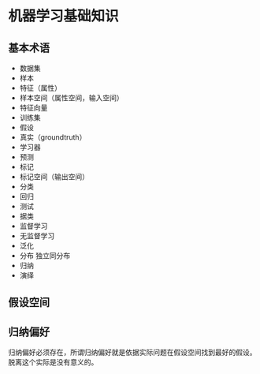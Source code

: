 <!--
 * @Author: your name
 * @Date: 2020-06-12 21:27:30
 * @LastEditTime: 2020-06-12 22:45:22
 * @LastEditors: Please set LastEditors
 * @Description: In User Settings Edit
 * @FilePath: \undefinedc:\Users\conan\Desktop\LongTime\StupidBirdFliesFirst\MachineLearning\MachineLearning.md
--> 
# 机器学习基础知识
## 基本术语
- 数据集
- 样本
- 特征（属性）
- 样本空间（属性空间，输入空间）
- 特征向量
- 训练集
- 假设
- 真实（groundtruth）
- 学习器
- 预测
- 标记
- 标记空间（输出空间）
- 分类
- 回归
- 测试
- 据类
- 监督学习
- 无监督学习
- 泛化
- 分布 独立同分布
- 归纳
- 演绎
  
## 假设空间

## 归纳偏好
归纳偏好必须存在，所谓归纳偏好就是依据实际问题在假设空间找到最好的假设。脱离这个实际是没有意义的。

